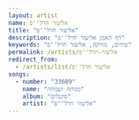 ```yaml
---
layout: artist
name: אליעזר חרל''פ
title: "אליעזר חרל''פ"
description: "דף האמן אליעזר חרל''פ"
keywords: "שירים, מוזיקה, אליעזר חרל''פ"
permalink: /artists/אליעזר-חרל''פ
redirect_from:
  - /artists/list/אליעזר חרל''פ
songs:
  - number: "33609"
    name: "מנוחה ושמחה"
    album: "סינגלים"
    artist: "אליעזר חרל''פ"
---
```

